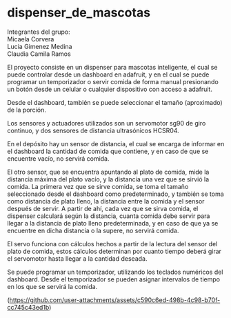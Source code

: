 ﻿# dispenser_de_mascotas

Integrantes del grupo:       
Micaela Corvera      
Lucia Gimenez Medina        
Claudia Camila Ramos      

El proyecto consiste en un dispenser para mascotas inteligente, el cual se puede controlar desde un dashboard en adafruit,
y en el cual se puede programar un temporizador o servir comida de forma manual presionando un botón desde un celular o 
cualquier dispositivo con acceso a adafruit. 

Desde el dashboard, también se puede seleccionar el tamaño (aproximado) de la porción.

Los sensores y actuadores utilizados son un servomotor sg90 de giro continuo, y dos sensores de distancia ultrasónicos HCSR04.

En el depósito hay un sensor de distancia, el cual se encarga de informar en el dashboard la cantidad de comida que contiene, y en 
caso de que se encuentre vacío, no servirá comida.

El otro sensor, que se encuentra apuntando al plato de comida, mide la distancia máxima del plato vacío, y la distancia una vez 
que se sirvió la comida. La primera vez que se sirve comida, se toma el tamaño seleccionado desde el dashboard como predeterminado,
y también se toma como distancia de plato lleno, la distancia entre la comida y el sensor después de servir. A partir de ahí, cada vez
que se sirva comida, el dispenser calculará según la distancia, cuanta comida debe servir para llegar a la distancia de plato lleno predeterminada,
y en caso de que ya se encuentre en dicha distancia o la supere, no servirá comida.

El servo funciona con cálculos hechos a partir de la lectura del sensor del plato de comida, estos cálculos determinan por cuanto tiempo deberá girar
el servomotor hasta llegar a la cantidad deseada.

Se puede programar un temporizador, utilizando los teclados numéricos del dashboard. Desde el temporizador se pueden asignar intervalos de tiempo en los que se 
servirá la comida. 

(https://github.com/user-attachments/assets/c590c6ed-498b-4c98-b70f-cc745c43ed1b)
